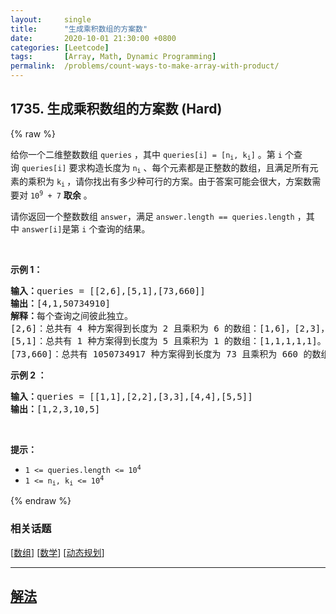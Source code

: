 ```yaml
---
layout:     single
title:      "生成乘积数组的方案数"
date:       2020-10-01 21:30:00 +0800
categories: [Leetcode]
tags:       [Array, Math, Dynamic Programming]
permalink:  /problems/count-ways-to-make-array-with-product/
---
```


## 1735. 生成乘积数组的方案数 (Hard)

{% raw %}

<p>给你一个二维整数数组 <code>queries</code> ，其中 <code>queries[i] = [n<sub>i</sub>, k<sub>i</sub>]</code> 。第 <code>i</code> 个查询 <code>queries[i]</code> 要求构造长度为 <code>n<sub>i</sub></code> 、每个元素都是正整数的数组，且满足所有元素的乘积为 <code>k<sub>i</sub></code><sub> </sub>，请你找出有多少种可行的方案。由于答案可能会很大，方案数需要对 <code>10<sup>9</sup> + 7</code> <strong>取余</strong> 。</p>

<p>请你返回一个整数数组<em> </em><code>answer</code>，满足<em> </em><code>answer.length == queries.length</code> ，其中<em> </em><code>answer[i]</code>是第<em> </em><code>i</code> 个查询的结果。</p>

<p> </p>

<p><strong>示例 1：</strong></p>

<pre>
<b>输入：</b>queries = [[2,6],[5,1],[73,660]]
<b>输出：</b>[4,1,50734910]
<b>解释：</b>每个查询之间彼此独立。
[2,6]：总共有 4 种方案得到长度为 2 且乘积为 6 的数组：[1,6]，[2,3]，[3,2]，[6,1]。
[5,1]：总共有 1 种方案得到长度为 5 且乘积为 1 的数组：[1,1,1,1,1]。
[73,660]：总共有 1050734917 种方案得到长度为 73 且乘积为 660 的数组。1050734917 对 10<sup>9</sup> + 7 取余得到 50734910 。
</pre>

<p><strong>示例 2 ：</strong></p>

<pre>
<b>输入：</b>queries = [[1,1],[2,2],[3,3],[4,4],[5,5]]
<b>输出：</b>[1,2,3,10,5]
</pre>

<p> </p>

<p><strong>提示：</strong></p>

<ul>
	<li><code>1 <= queries.length <= 10<sup>4</sup> </code></li>
	<li><code>1 <= n<sub>i</sub>, k<sub>i</sub> <= 10<sup>4</sup></code></li>
</ul>

{% endraw %}

### 相关话题
  [[数组](https://github.com/awesee/leetcode/tree/main/tag/array/README.md)]
  [[数学](https://github.com/awesee/leetcode/tree/main/tag/math/README.md)]
  [[动态规划](https://github.com/awesee/leetcode/tree/main/tag/dynamic-programming/README.md)]

---

## [解法](https://github.com/awesee/leetcode/tree/main/problems/count-ways-to-make-array-with-product)
